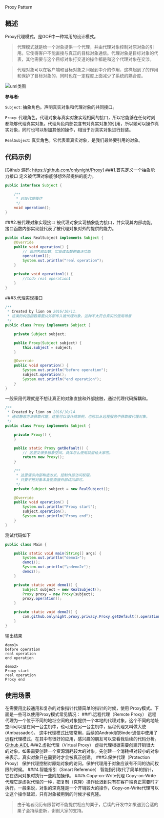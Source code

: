 Proxy Pattern

概述
----
Proxy代理模式，是GOF中一种常用的设计模式。

>代理模式就是给一个对象提供一个代理，并由代理对象控制对原对象的引用。它使得客户不能直接与真正的目标对象通信。代理对象是目标对象的代表，其他需要与这个目标对象打交道的操作都是和这个代理对象在交涉。

>代理对象可以在客户端和目标对象之间起到中介的作用，这样起到了的作用和保护了目标对象的，同时也在一定程度上面减少了系统的耦合度。

![uml类图](https://github.com/onlynight/Proxy/blob/master/images/uml.png)

**参与者:**

```Subject```: 抽象角色。声明真实对象和代理对象的共同接口。

```Proxy```: 代理角色。代理对象与真实对象实现相同的接口，所以它能够在任何时刻都能够代理真实对象。代理角色内部包含有对真实对象的引用，所以她可以操作真实对象，同时也可以附加其他的操作，相当于对真实对象进行封装。

```RealSubject```: 真实角色。它代表着真实对象，是我们最终要引用的对象。

代码示例
-------
[Github 源码: https://github.com/onlynight/Proxy]
###1.首先定义一个抽象能力接口
定义被代理对象能够想外部提供的能力。

```java
public interface Subject {

    /**
     * 封装代理操作
     */
    void operation();
}
```

###2.被代理对象实现接口
被代理对象实现抽象能力接口，并实现其内部功能。接口函数内部实现就代表了被代理对象对外的提供的能力。

```java
public class RealSubject implements Subject {
    @Override
    public void operation() {
        // 调用内部函数，实现改函数的真正功能
        operation1();
        System.out.println("real operation");
    }

    private void operation1() {
        //todo real operation1
    }
}
```

###3.代理实现接口

```java
/**
 * Created by lion on 2016/10/11.
 * 这类的构造函数需要从外部传入被代理对象，这种不太符合真实的使用场景
 */
public class Proxy implements Subject {

    private Subject subject;

    public Proxy(Subject subject) {
        this.subject = subject;
    }

    @Override
    public void operation() {
        System.out.println("before operation");
        subject.operation();
        System.out.println("end operation");
    }
}
```

一般采用代理就是不想让真正的对象直接和外部接触，通过代理代码解耦和。

```java
/**
 * Created by lion on 2016/10/14.
 * 通过静态方法获取代理，这里可以设计成单例，也可以从远程服务中获取被代理对象。
 */
public class Proxy implements Subject {

    private Proxy() {
    }

    public static Proxy getDefault() {
        // 这里又很多想象空间，具体怎么使用就留给大家啦。
        return new Proxy();
    }

    /**
     * 这里演示内部构造方式，控制外部访问权限。
     * 只要不把对象本身能直接外部访问即可。
     */
    private Subject subject = new RealSubject();

    @Override
    public void operation() {
        System.out.println("Proxy start");
        subject.operation();
        System.out.println("Proxy end");
    }
}
```

测试代码如下

```java
public class Main {

    public static void main(String[] args) {
        System.out.println("demo1>");
        demo1();
        System.out.println("\ndemo2>");
        demo2();
    }

    private static void demo1() {
        Subject subject = new RealSubject();
        Proxy proxy = new Proxy(subject);
        proxy.operation();
    }

    private static void demo2() {
        com.github.onlynight.proxy.privacy.Proxy.getDefault().operation();
    }
}
```

输出结果

```text
demo1>
before operation
real operation
end operation

demo2>
Proxy start
real operation
Proxy end
```

使用场景
-------
在需要用比较通用和复杂的对象指针代替简单的指针的时候，使用 Proxy模式。下面是一些可以使用Proxy模式常见情况：
###1.远程代理（Remote  Proxy）
远程代理为一个位于不同的地址空间的对象提供一个本地的代理对象。这个不同的地址空间可以是在同一台主机中，也可是在另一台主机中，远程代理又叫做大使(Ambassador)。
这中代理模式比较常用，后续的Android的Binder通信中使用了远程代理模式，在其中有很好的应用，感兴趣的朋友可以查看我后续的代码分析。[Github AIDL]
###2.虚拟代理（Virtual Proxy）
虚拟代理根据需要创建开销很大的对象。如果需要创建一个资源消耗较大的对象，先创建一个消耗相对较小的对象来表示，真实对象只在需要时才会被真正创建。 
###3.保护代理（Protection Proxy）
保护代理控制对原始对象的访问。保护代理用于对象应该有不同的访问权限的时候。
###4.智能指引（Smart Reference）
智能指引取代了简单的指针，它在访问对象时执行一些附加操作。
###5.Copy-on-Write代理
Copy-on-Write代理它是虚拟代理的一种，把复制（克隆）操作延迟到只有在客户端真正需要时才执行。一般来说，对象的深克隆是一个开销较大的操作，Copy-on-Write代理可以让这个操作延迟，只有对象被用到的时候才被克隆。

>由于笔者阅历有限暂时不能提供相应的栗子，后续的开发中如果遇到合适的栗子会持续更新，谢谢大家的支持。

[Github 源码: https://github.com/onlynight/Proxy]: https://github.com/onlynight/Proxy
[Github AIDL]: https://github.com/onlynight/AIDL_demo
